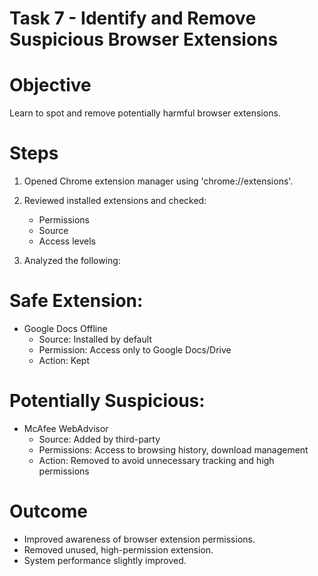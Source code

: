 # Task 7 - Identify and Remove Suspicious Browser Extensions

# Objective
 Learn to spot and remove potentially harmful browser extensions.

# Steps 
1. Opened Chrome extension manager using 'chrome://extensions'.
2. Reviewed installed extensions and checked:
   - Permissions
   - Source
   - Access levels
     
3. Analyzed the following:
# Safe Extension:
- Google Docs Offline
  - Source: Installed by default
  - Permission: Access only to Google Docs/Drive
  - Action: Kept

# Potentially Suspicious:
- McAfee WebAdvisor
  - Source: Added by third-party
  - Permissions: Access to browsing history, download management
  - Action: Removed to avoid unnecessary tracking and high permissions

# Outcome
- Improved awareness of browser extension permissions.
- Removed unused, high-permission extension.
- System performance slightly improved.



